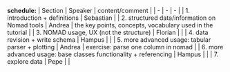 **schedule:**
| Section | Speaker |  content/comment |
| - | - | - |
| 1. introduction + definitions | Sebastian |
| 2. structured data/information on Nomad tools | Andrea | the key points, concepts, vocabulary used in the tutorial |
| 3. NOMAD usage, UX (not the structure)  | Florian |   |
| 4. data revision + write schema | Hampus |  |
| 5. more advanced usage: tabular parser + plotting | Andrea |  exercise: parse one column in nomad |
| 6. more advanced usage: base classes functionality + referencing | Hampus |  |
| 7. explore data | Pepe | | 
